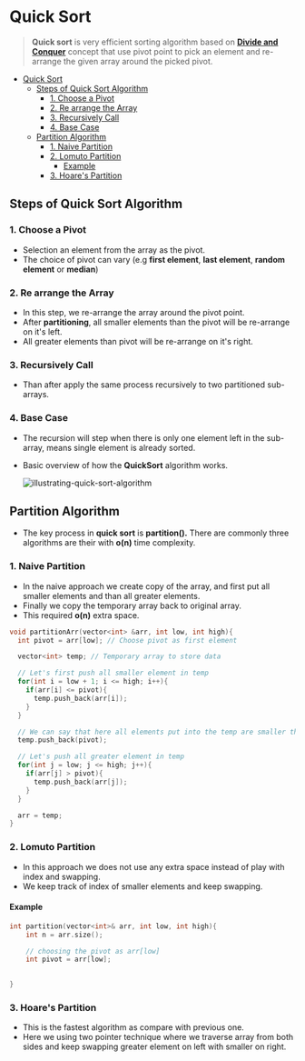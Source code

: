 # Quick Sort

> **Quick sort** is very efficient sorting algorithm based on [**Divide and Conquer**](../../../../common/05_divide_and_conquer/intro.md) concept that use
pivot point to pick an element and re-arrange the given array around the picked pivot.

- [Quick Sort](#quick-sort)
  - [Steps of Quick Sort Algorithm](#steps-of-quick-sort-algorithm)
    - [1. Choose a Pivot](#1-choose-a-pivot)
    - [2. Re arrange the Array](#2-re-arrange-the-array)
    - [3. Recursively Call](#3-recursively-call)
    - [4. Base Case](#4-base-case)
  - [Partition Algorithm](#partition-algorithm)
    - [1. Naive Partition](#1-naive-partition)
    - [2. Lomuto Partition](#2-lomuto-partition)
      - [Example](#example)
    - [3. Hoare's Partition](#3-hoares-partition)

## Steps of Quick Sort Algorithm

### 1. Choose a Pivot

- Selection an element from the array as the pivot.
- The choice of pivot can vary (e.g **first element**, **last element**, **random element** or **median**)

### 2. Re arrange the Array

- In this step, we re-arrange the array around the pivot point.
- After **partitioning**, all smaller elements than the pivot will be re-arrange on it's left.
- All greater elements than pivot will be re-arrange on it's right.

### 3. Recursively Call

- Than after apply the same process recursively to two partitioned sub-arrays.

### 4. Base Case

- The recursion will step when there is only one element left in the sub-array, means single element is already sorted.

- Basic overview of how the **QuickSort** algorithm works.

    ![illustrating-quick-sort-algorithm](https://media.geeksforgeeks.org/wp-content/uploads/20240926172924/Heap-Sort-Recursive-Illustration-660.webp)

## Partition Algorithm

- The key process in **quick sort** is **partition().** There are commonly three algorithms are their with **o(n)** time complexity.

### 1. Naive Partition

- In the naive approach we create copy of the array, and first put all smaller elements and than all greater elements.
- Finally we copy the temporary array back to original array.
- This required **o(n)** extra space.

```cpp
void partitionArr(vector<int> &arr, int low, int high){
  int pivot = arr[low]; // Choose pivot as first element

  vector<int> temp; // Temporary array to store data

  // Let's first push all smaller element in temp
  for(int i = low + 1; i <= high; i++){
    if(arr[i] <= pivot){
      temp.push_back(arr[i]);
    }
  }

  // We can say that here all elements put into the temp are smaller than pivot, this is the time to push pivot
  temp.push_back(pivot);

  // Let's push all greater element in temp
  for(int j = low; j <= high; j++){
    if(arr[j] > pivot){
      temp.push_back(arr[j]);
    }
  }

  arr = temp;
}
```

### 2. Lomuto Partition

- In this approach we does not use any extra space instead of play with index and swapping.
- We keep track of index of smaller elements and keep swapping.

#### Example

```cpp
int partition(vector<int>& arr, int low, int high){
    int n = arr.size();

    // choosing the pivot as arr[low]
    int pivot = arr[low];

    
}
```

### 3. Hoare's Partition

- This is the fastest algorithm as compare with previous one.
- Here we using two pointer technique where we traverse array from both sides and keep swapping greater element on left with smaller on right.